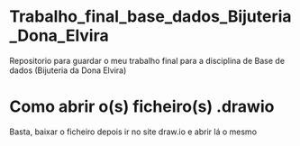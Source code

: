 # Trabalho_final_base_dados_Bijuteria_Dona_Elvira
 Repositorio para guardar o meu trabalho final para a disciplina de Base de dados (Bijuteria da Dona Elvira)

# Como abrir o(s) ficheiro(s) .drawio
 Basta, baixar o ficheiro depois ir no site draw.io e abrir lá o mesmo
